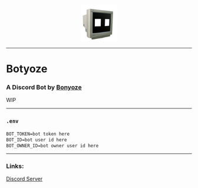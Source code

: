 <p align="center">
  <img width="100" height="100" src="https://raw.githubusercontent.com/Bonyoze/discordjs-botyoze/main/src/assets/bot_icon.png">
</p>

---
# Botyoze
### A Discord Bot by [Bonyoze](https://github.com/bonyoze)

WIP

---

### `.env`
```
BOT_TOKEN=bot token here
BOT_ID=bot user id here
BOT_OWNER_ID=bot owner user id here
```

---

### Links:
[Discord Server](https://discord.gg/hnf57sjJDP)
